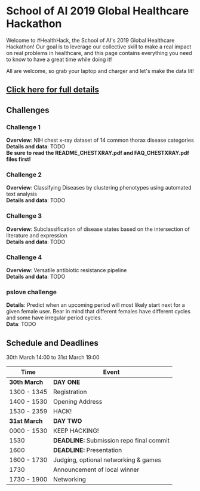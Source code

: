 # School of AI 2019 Global Healthcare Hackathon

Welcome to #HealthHack, the School of AI's 2019 Global Healthcare Hackathon!
Our goal is to leverage our collective skill to make a real impact on real problems
in healthcare, and this page contains everything you need to know to have a great time while doing it!

All are welcome, so grab your laptop and charger and let's make the data lit!

## [Click here for full details](../wiki)

## Challenges

### Challenge 1
**Overview**: NIH chest x-ray dataset of 14 common thorax disease categories  
**Details and data**: TODO  
**Be sure to read the README_CHESTXRAY.pdf and FAQ_CHESTXRAY.pdf files first!**

### Challenge 2
**Overview**: Classifying Diseases by clustering phenotypes using automated text analysis  
**Details and data**: TODO  

### Challenge 3
**Overview**: Subclassification of disease states based on the intersection of literature and expression  
**Details and data**: TODO  

### Challenge 4
**Overview**: Versatile antibiotic resistance pipeline  
**Details and data**: TODO  

### pslove challenge
**Details**: Predict when an upcoming period will most likely start next for a given female user.
Bear in mind that different females have different cycles and some have irregular period cycles.  
**Data**: TODO  


## Schedule and Deadlines

30th March 14:00 to 31st March 19:00

| Time             | Event                                      |
|------------------|--------------------------------------------|
| **30th March**   | **DAY ONE**                                |
| 1300 - 1345      | Registration                               |
| 1400 - 1530      | Opening Address                            |
| 1530 - 2359      | HACK!                                      |
| **31st March**   | **DAY TWO**                                |
| 0000 - 1530      | KEEP HACKING!                              |
| 1530             | **DEADLINE:** Submission repo final commit |
| 1600             | **DEADLINE:** Presentation                 |
| 1600 - 1730      | Judging, optional networking & games       |
| 1730             | Announcement of local winner               |
| 1730 - 1900      | Networking                                 |
